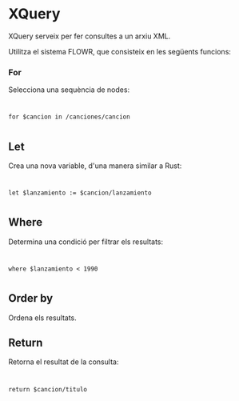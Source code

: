 # XQuery

XQuery serveix per fer consultes a un arxiu XML.

Utilitza el sistema FLOWR, que consisteix en les següents funcions:

### For

Selecciona una sequència de nodes:

#
    for $cancion in /canciones/cancion
#

## Let

Crea una nova variable, d'una manera similar a Rust:

#
    let $lanzamiento := $cancion/lanzamiento
#

## Where

Determina una condició per filtrar els resultats:

#
    where $lanzamiento < 1990
#

## Order by

Ordena els resultats.

## Return

Retorna el resultat de la consulta:

#
    return $cancion/titulo
#
